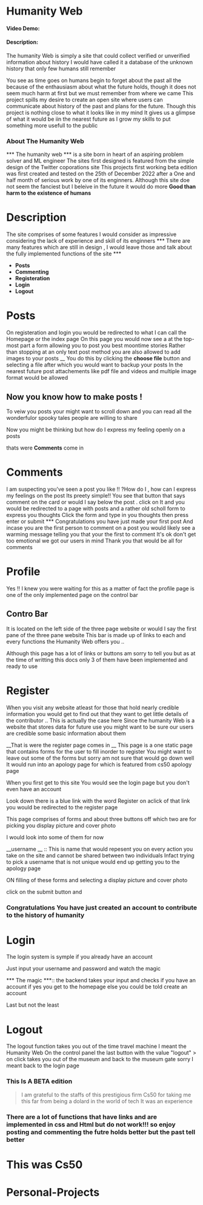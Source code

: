 # Humanity Web
#### Video Demo:  <URL HERE>
#### Description: 
The humanity Web is simply a site that could collect verified or unverified information about history 
I would have called it a database of the unknown history that only few humans still remember 

You see as time goes on humans begin to forget about the past all the because of the enthausiasm about what the future holds, though it does not seem much harm at first but we must remember from where we came
This project spills my desire to create an open site where users can communicate about history of the past and plans for the future.
Though this project is nothing close to what it looks like in my mind It gives us a glimpse of what it would be iin the nearest future as I grow my skills to put something more usefull to the public 

### About The Humanity Web ### 
*** The humanity web *** is a site born in heart of an aspiring problem solver and ML engineer
The sites first designed is featured from the simple design of the Twitter coporations site 
This projects first working beta edition was first created and tested on the 25th of December 2022 after a One and half month of serious work by one of its enginners. Although this site doe not seem the fanciest but I beleive in the future it would do more __Good than harm to the existence of humans__ 

# Description #
The site comprises of some features I would consider as impressive considering the lack of experience and skill of its enginners
*** There are many features which are still in design , I would leave those and talk about the fully implemented functions of the site ***
- __Posts__
- __Commenting__ 
- __Registeration__ 
- __Login__
- __Logout__ 

# Posts #
On registeration and login you would be redirected to what I can call the Homepage or the index page 
On this page you would now see a at the top-most part a form allowing you to post you best moontime stories 
Rather than stopping at an only text post method you are also allowed to add images to your posts
__ You do this by clicking the __choose file__ button and selecting a file after which you would want to backup your posts 
In the nearest future post attachements like pdf file and videos and multiple image format would be allowed 
## Now you know how to make posts ! ##
To veiw you posts your might want to scroll down and you can read all the wonderfulor spooky tales people are willing to share 

Now you might be thinking but how do I express my feeling openly on a posts 

thats were __Comments__  come in 

# Comments #
I am suspecting you've seen a post you like !! ?How do I , how can I express my feelings  on the post 
Its preety simple!! You see that button  that says comment on the card or would I say below the post . click on It and you would be redirected to a page with posts and a rather old scholl form to express you thoughts 
Click the form and type in you thoughts then press enter or submit 
*** Congratulations you have just made your first post 
And incase you are the first person to comment on a post you would likely see a warming message telling you that your the first to comment 
It's ok don't get too emotional we got our users in mind 
Thank you that would be all for comments 

# Profile #
Yes !! I knew you were waiting for this as a matter of fact the profile page is one of the only implemented page on the control bar 
## Contro Bar ##
It is located on the left side of the three page website or would I say the first pane of the three pane website 
This bar is made up of links to each and every functions the Humanity Web offers you .. 

Although this page has a lot of links or buttons am sorry to tell you but as at the time of writting this docs only 3 of them have been implemented and ready to use 

# Register #
When you visit any website atleast for those that hold nearly credible information you would get to find out that they want to get little details of the contributor ..  This is actually the case here 
Since the humanity Web is a website that stores data for future use you might want to be sure our users are credible some basic information about them

__That is were the register page comes in __
 This page is a one static page that contains forms for the user to fill inorder to register 
 You might want to leave out some of the forms but sorry am not sure that would go down  well
 It would run into an apology page for which is featured from cs50 apology page 

 When you first get to this site You would see the login page but you don't even have an account 

 Look down there is a blue link with the word Register on aclick of that link you would be redirected to the register page 

 This page comprises of forms and about three buttons off which two are for picking you display picture and cover photo

 I would look into some of them for now 

 __username __ ::  This is name that would repesent you on every action you take on the site and cannot be shared between two individuals 
 Infact trying to pick a username that is not unique would end up getting you to the apology page 

 ON filling of these forms and selecting a display picture and cover photo

 click on the submit button and 
 ### Congratulations You have just created an account to contribute to the history of humanity ###

 # Login # 
 The login system is symple if you already have an account 

 Just input your username and password and watch the magic 

 ***  The magic ***:: the backend takes your input and checks if you have an account 
 if yes you get to the homepage else you could be told create an account 

 Last but not the least 
 # Logout #
 The logout function takes you out of the time travel machine I meant the Humanity Web 
 On the control panel the last button with the value "logout" > on click takes you out of the museum and back to the museum gate 
 sorry I meant back to the login page 


### This Is A BETA edition ###

>I am grateful to the staffs of this prestigious firm Cs50 for taking me this far from being a dolard in the world of tech It was an experience 

### There are a lot of functions that have links and are implemented in css and Html but do not work!!! so enjoy posting and commenting the futre holds better but the past tell better  ###

# This was Cs50 #
# Personal-Projects
